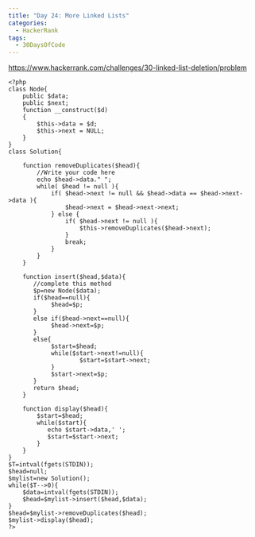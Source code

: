 ```yaml
---
title: "Day 24: More Linked Lists"
categories:
  - HackerRank
tags:
  - 30DaysOfCode
---
```


<https://www.hackerrank.com/challenges/30-linked-list-deletion/problem>

    <?php
    class Node{
        public $data;
        public $next;
        function __construct($d)
        {
            $this->data = $d;
            $this->next = NULL;
        }
    }
    class Solution{
    
        function removeDuplicates($head){
            //Write your code here
            echo $head->data." ";
            while( $head != null ){
                if( $head->next != null && $head->data == $head->next->data ){
                    $head->next = $head->next->next;
                } else {
                    if( $head->next != null ){
                        $this->removeDuplicates($head->next);
                    }
                    break;
                }
            }
        }
    
        function insert($head,$data){
           //complete this method
           $p=new Node($data);
           if($head==null){
                $head=$p;
           }  
           else if($head->next==null){
                $head->next=$p;
           } 
           else{
                $start=$head;
                while($start->next!=null){
                        $start=$start->next;
                }
                $start->next=$p;
           } 
           return $head;
        }
    
        function display($head){
            $start=$head;
            while($start){
               echo $start->data,' ';
               $start=$start->next;
            }
        }
    }
    $T=intval(fgets(STDIN));
    $head=null;
    $mylist=new Solution();
    while($T-->0){
        $data=intval(fgets(STDIN));
        $head=$mylist->insert($head,$data);
    }
    $head=$mylist->removeDuplicates($head);
    $mylist->display($head);
    ?>

